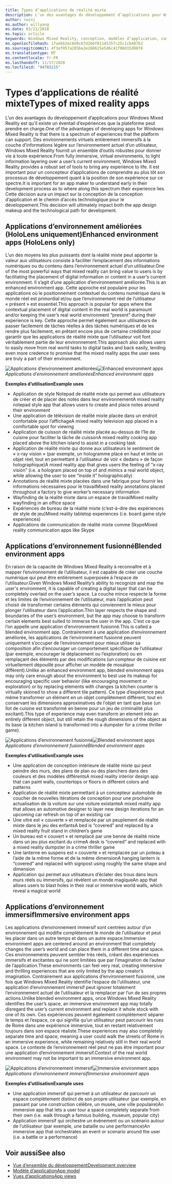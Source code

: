```yaml
---
title: Types d’applications de réalité mixte
description: L’un des avantages du développement d’applications pour Windows Mixed Reality est qu’il existe un éventail d’expériences que la plateforme peut prendre en charge à partir d’environnements virtuels et entièrement immersifs, en passant par la couche d’informations légère sur l’environnement actuel d’un utilisateur.
author: rwinj
ms.author: willyang
ms.date: 03/21/2018
ms.topic: article
keywords: Windows Mixed Reality, conception, modèles d’application, casque de réalité mixte, casque Windows Mixed realisation, casque de réalité virtuelle, HoloLens
ms.openlocfilehash: 17ae6b2ec8d9c67d2b6f0114535fc25c1cb487b2
ms.sourcegitcommit: 4f3ef057a285be2e260615e5d6c41f00d15d08f8
ms.translationtype: MT
ms.contentlocale: fr-FR
ms.lasthandoff: 11/17/2020
ms.locfileid: "94703215"
---
```

# <a name="types-of-mixed-reality-apps"></a><span data-ttu-id="3df0c-104">Types d’applications de réalité mixte</span><span class="sxs-lookup"><span data-stu-id="3df0c-104">Types of mixed reality apps</span></span>

<span data-ttu-id="3df0c-105">L’un des avantages du développement d’applications pour Windows Mixed Reality est qu’il existe un éventail d’expériences que la plateforme peut prendre en charge.</span><span class="sxs-lookup"><span data-stu-id="3df0c-105">One of the advantages of developing apps for Windows Mixed Reality is that there is a spectrum of experiences that the platform can support.</span></span> <span data-ttu-id="3df0c-106">Des environnements virtuels entièrement immersifs à la couche d’informations légère sur l’environnement actuel d’un utilisateur, Windows Mixed Reality fournit un ensemble d’outils robustes pour donner vie à toute expérience.</span><span class="sxs-lookup"><span data-stu-id="3df0c-106">From fully immersive, virtual environments, to light information layering over a user’s current environment, Windows Mixed Reality provides a robust set of tools to bring any experience to life.</span></span> <span data-ttu-id="3df0c-107">Il est important pour un concepteur d’applications de comprendre au plus tôt son processus de développement quant à la position de son expérience sur ce spectre.</span><span class="sxs-lookup"><span data-stu-id="3df0c-107">It is important for an app maker to understand early in their development process as to where along this spectrum their experience lies.</span></span> <span data-ttu-id="3df0c-108">Cette décision aura un impact sur la conception de la conception d’application et le chemin d’accès technologique pour le développement.</span><span class="sxs-lookup"><span data-stu-id="3df0c-108">This decision will ultimately impact both the app design makeup and the technological path for development.</span></span>

## <a name="enhanced-environment-apps-hololens-only"></a><span data-ttu-id="3df0c-109">Applications d’environnement améliorées (HoloLens uniquement)</span><span class="sxs-lookup"><span data-stu-id="3df0c-109">Enhanced environment apps (HoloLens only)</span></span>

<span data-ttu-id="3df0c-110">L’un des moyens les plus puissants dont la réalité mixte peut apporter la valeur aux utilisateurs consiste à faciliter l’emplacement des informations numériques ou du contenu dans l’environnement actuel d’un utilisateur.</span><span class="sxs-lookup"><span data-stu-id="3df0c-110">One of the most powerful ways that mixed reality can bring value to users is by facilitating the placement of digital information or content in a user’s current environment.</span></span> <span data-ttu-id="3df0c-111">Il s’agit d’une application d’environnement améliorée.</span><span class="sxs-lookup"><span data-stu-id="3df0c-111">This is an enhanced environment app.</span></span> <span data-ttu-id="3df0c-112">Cette approche est populaire pour les applications où le positionnement contextuel du contenu numérique dans le monde réel est primordial et/ou que l’environnement réel de l’utilisateur « présent » est essentiel.</span><span class="sxs-lookup"><span data-stu-id="3df0c-112">This approach is popular for apps where the contextual placement of digital content in the real world is paramount and/or keeping the user’s real world environment “present” during their experience is key.</span></span> <span data-ttu-id="3df0c-113">Cette approche permet également aux utilisateurs de passer facilement de tâches réelles à des tâches numériques et de les rendre plus facilement, en prêtant encore plus de certaine crédibilité pour garantir que les applications de réalité mixte que l’utilisateur voit font véritablement partie de leur environnement.</span><span class="sxs-lookup"><span data-stu-id="3df0c-113">This approach also allows users to easily move from real world tasks to digital tasks and back easily, lending even more credence to promise that the mixed reality apps the user sees are truly a part of their environment.</span></span>

<span data-ttu-id="3df0c-114">![Applications d’environnement améliorées](images/enhancedenvironmentapps-640px.jpg)</span><span class="sxs-lookup"><span data-stu-id="3df0c-114">![Enhanced environment apps](images/enhancedenvironmentapps-640px.jpg)</span></span><br>
<span data-ttu-id="3df0c-115">*Applications d’environnement améliorées*</span><span class="sxs-lookup"><span data-stu-id="3df0c-115">*Enhanced environment apps*</span></span>

<span data-ttu-id="3df0c-116">**Exemples d’utilisation**</span><span class="sxs-lookup"><span data-stu-id="3df0c-116">**Example uses**</span></span>
* <span data-ttu-id="3df0c-117">Application de style Notepad de réalité mixte qui permet aux utilisateurs de créer et de placer des notes dans leur environnement</span><span class="sxs-lookup"><span data-stu-id="3df0c-117">A mixed reality notepad style app that allows users to create and place notes around their environment</span></span>
* <span data-ttu-id="3df0c-118">Une application de télévision de réalité mixte placée dans un endroit confortable pour l’affichage</span><span class="sxs-lookup"><span data-stu-id="3df0c-118">A mixed reality television app placed in a comfortable spot for viewing</span></span>
* <span data-ttu-id="3df0c-119">Application de cuisson de réalité mixte placée au-dessus de l’île de cuisine pour faciliter la tâche de cuisson</span><span class="sxs-lookup"><span data-stu-id="3df0c-119">A mixed reality cooking app placed above the kitchen island to assist in a cooking task</span></span>
* <span data-ttu-id="3df0c-120">Application de réalité mixte qui donne aux utilisateurs le sentiment de « x-ray vision » (par exemple, un hologramme placé en haut et imite un objet réel, tout en permettant à l’utilisateur de voir « dedans » de façon holographique)</span><span class="sxs-lookup"><span data-stu-id="3df0c-120">A mixed reality app that gives users the feeling of “x-ray vision” (i.e. a hologram placed on top of and mimics a real world object, while allowing the user to see “inside it” holographically)</span></span>
* <span data-ttu-id="3df0c-121">Annotations de réalité mixte placées dans une fabrique pour fournir les informations nécessaires pour le travail</span><span class="sxs-lookup"><span data-stu-id="3df0c-121">Mixed reality annotations placed throughout a factory to give worker’s necessary information</span></span>
* <span data-ttu-id="3df0c-122">Wayfinding de la réalité mixte dans un espace de travail</span><span class="sxs-lookup"><span data-stu-id="3df0c-122">Mixed reality wayfinding in an office space</span></span>
* <span data-ttu-id="3df0c-123">Expériences de bureau de la réalité mixte (c’est-à-dire des expériences de style de jeu)</span><span class="sxs-lookup"><span data-stu-id="3df0c-123">Mixed reality tabletop experiences (i.e. board game style experiences)</span></span>
* <span data-ttu-id="3df0c-124">Applications de communication de réalité mixte comme Skype</span><span class="sxs-lookup"><span data-stu-id="3df0c-124">Mixed reality communication apps like Skype</span></span>

## <a name="blended-environment-apps"></a><span data-ttu-id="3df0c-125">Applications d’environnement fusionné</span><span class="sxs-lookup"><span data-stu-id="3df0c-125">Blended environment apps</span></span>

<span data-ttu-id="3df0c-126">En raison de la capacité de Windows Mixed Reality à reconnaître et à mapper l’environnement de l’utilisateur, il est capable de créer une couche numérique qui peut être entièrement superposée à l’espace de l’utilisateur.</span><span class="sxs-lookup"><span data-stu-id="3df0c-126">Given Windows Mixed Reality’s ability to recognize and map the user's environment, it is capable of creating a digital layer that can be completely overlaid on the user’s space.</span></span> <span data-ttu-id="3df0c-127">La couche mince respecte la forme et les limites de l’environnement de l’utilisateur, mais l’application peut choisir de transformer certains éléments qui conviennent le mieux pour plonger l’utilisateur dans l’application.</span><span class="sxs-lookup"><span data-stu-id="3df0c-127">Thin layer respects the shape and boundaries of the user’s environment, but the app may choose to transform certain elements best suited to immerse the user in the app.</span></span> <span data-ttu-id="3df0c-128">C’est ce que l’on appelle une application d’environnement fusionné.</span><span class="sxs-lookup"><span data-stu-id="3df0c-128">This is called a blended environment app.</span></span> <span data-ttu-id="3df0c-129">Contrairement à une application d’environnement améliorée, les applications de l’environnement fusionné peuvent uniquement s’occuper de l’environnement pour mieux utiliser sa composition afin d’encourager un comportement spécifique de l’utilisateur (par exemple, encourager le déplacement ou l’exploration) ou en remplaçant des éléments par des modifications (un compteur de cuisine est virtuellement dépouillé pour afficher un modèle de mosaïque différent).</span><span class="sxs-lookup"><span data-stu-id="3df0c-129">Unlike an enhanced environment app, blended environment apps may only care enough about the environment to best use its makeup for encouraging specific user behavior (like encouraging movement or exploration) or by replacing elements with changes (a kitchen counter is virtually skinned to show a different tile pattern).</span></span> <span data-ttu-id="3df0c-130">Ce type d’expérience peut même transformer un élément en un objet complètement différent, tout en conservant les dimensions approximatives de l’objet en tant que base (un îlot de cuisine est transformé en benne pour un jeu de criminalité plus excitant).</span><span class="sxs-lookup"><span data-stu-id="3df0c-130">This type of experience may even transform an element into an entirely different object, but still retain the rough dimensions of the object as its base (a kitchen island is transformed into a dumpster for a crime thriller game).</span></span>

<span data-ttu-id="3df0c-131">![Applications d’environnement fusionné](images/blendedenvironmentapps-640px.jpg)</span><span class="sxs-lookup"><span data-stu-id="3df0c-131">![Blended environment apps](images/blendedenvironmentapps-640px.jpg)</span></span><br>
<span data-ttu-id="3df0c-132">*Applications d’environnement fusionné*</span><span class="sxs-lookup"><span data-stu-id="3df0c-132">*Blended environment apps*</span></span>

<span data-ttu-id="3df0c-133">**Exemples d’utilisation**</span><span class="sxs-lookup"><span data-stu-id="3df0c-133">**Example uses**</span></span>
* <span data-ttu-id="3df0c-134">Une application de conception intérieure de réalité mixte qui peut peindre des murs, des plans de plan ou des planchers dans des couleurs et des modèles différents</span><span class="sxs-lookup"><span data-stu-id="3df0c-134">A mixed reality interior design app that can paint walls, countertops or floors in different colors and patterns</span></span>
* <span data-ttu-id="3df0c-135">Application de réalité mixte permettant à un concepteur automobile de coucher de nouvelles itérations de conception pour une prochaine actualisation de la voiture sur une voiture existante</span><span class="sxs-lookup"><span data-stu-id="3df0c-135">A mixed reality app that allows an automotive designer to layer new design iterations for an upcoming car refresh on top of an existing car</span></span>
* <span data-ttu-id="3df0c-136">Une vitre est « couverte » et remplacée par un peuplement de réalité mixte dans le jeu des enfants</span><span class="sxs-lookup"><span data-stu-id="3df0c-136">A bed is “covered” and replaced by a mixed reality fruit stand in children’s game</span></span>
* <span data-ttu-id="3df0c-137">Un bureau est « couvert » et remplacé par une benne de réalité mixte dans un jeu plus excitant du crime</span><span class="sxs-lookup"><span data-stu-id="3df0c-137">A desk is “covered” and replaced with a mixed reality dumpster in a crime thriller game</span></span>
* <span data-ttu-id="3df0c-138">Une lanterne en suspens est « couverte » et remplacée par un poteau à l’aide de la même forme et de la même dimension</span><span class="sxs-lookup"><span data-stu-id="3df0c-138">A hanging lantern is “covered” and replaced with signpost using roughly the same shape and dimension</span></span>
* <span data-ttu-id="3df0c-139">Application qui permet aux utilisateurs d’éclater des trous dans leurs murs réels ou immersifs, qui révèlent un monde magique</span><span class="sxs-lookup"><span data-stu-id="3df0c-139">An app that allows users to blast holes in their real or immersive world walls, which reveal a magical world</span></span>

## <a name="immersive-environment-apps"></a><span data-ttu-id="3df0c-140">Applications d’environnement immersif</span><span class="sxs-lookup"><span data-stu-id="3df0c-140">Immersive environment apps</span></span>

<span data-ttu-id="3df0c-141">Les applications d’environnement immersif sont centrées autour d’un environnement qui modifie complètement le monde de l’utilisateur et peut les placer dans un autre temps et dans un autre espace.</span><span class="sxs-lookup"><span data-stu-id="3df0c-141">Immersive environment apps are centered around an environment that completely changes the user’s world and can place them in a different time and space.</span></span> <span data-ttu-id="3df0c-142">Ces environnements peuvent sembler très réels, créant des expériences immersifs et excitantes qui ne sont limitées que par l’imagination de l’auteur de l’application.</span><span class="sxs-lookup"><span data-stu-id="3df0c-142">These environments can feel very real, creating immersive and thrilling experiences that are only limited by the app creator’s imagination.</span></span> <span data-ttu-id="3df0c-143">Contrairement aux applications d’environnement fusionné, une fois que Windows Mixed Reality identifie l’espace de l’utilisateur, une application d’environnement immersif peut ignorer totalement l’environnement actuel de l’utilisateur et la remplacer par l’un de ses propres actions.</span><span class="sxs-lookup"><span data-stu-id="3df0c-143">Unlike blended environment apps, once Windows Mixed Reality identifies the user’s space, an immersive environment app may totally disregard the user’s current environment and replace it whole stock with one of its own.</span></span> <span data-ttu-id="3df0c-144">Ces expériences peuvent également complètement séparer le temps et l’espace, ce qui signifie qu’un utilisateur peut parcourir les rues de Rome dans une expérience immersive, tout en restant relativement toujours dans son espace réaliste.</span><span class="sxs-lookup"><span data-stu-id="3df0c-144">These experiences may also completely separate time and space, meaning a user could walk the streets of Rome in an immersive experience, while remaining relatively still in their real world space.</span></span> <span data-ttu-id="3df0c-145">Le contexte de l’environnement réel peut ne pas être important pour une application d’environnement immersif.</span><span class="sxs-lookup"><span data-stu-id="3df0c-145">Context of the real world environment may not be important to an immersive environment app.</span></span>

<span data-ttu-id="3df0c-146">![Applications d’environnement immersif](images/windows-mixed-reality-640px.jpg)</span><span class="sxs-lookup"><span data-stu-id="3df0c-146">![Immersive environment apps](images/windows-mixed-reality-640px.jpg)</span></span><br>
<span data-ttu-id="3df0c-147">*Applications d’environnement immersif*</span><span class="sxs-lookup"><span data-stu-id="3df0c-147">*Immersive environment apps*</span></span>

<span data-ttu-id="3df0c-148">**Exemples d’utilisation**</span><span class="sxs-lookup"><span data-stu-id="3df0c-148">**Example uses**</span></span>
* <span data-ttu-id="3df0c-149">Une application immersif qui permet à un utilisateur de parcourir un espace complètement distinct de son propre utilisateur (par exemple, en passant par une construction célèbre, un musée, une ville populaire)</span><span class="sxs-lookup"><span data-stu-id="3df0c-149">An immersive app that lets a user tour a space completely separate from their own (i.e. walk through a famous building, museum, popular city)</span></span>
* <span data-ttu-id="3df0c-150">Application immersif qui orchestre un événement ou un scénario autour de l’utilisateur (par exemple, une bataille ou une performance)</span><span class="sxs-lookup"><span data-stu-id="3df0c-150">An immersive app that orchestrates an event or scenario around the user (i.e. a battle or a performance)</span></span>

## <a name="see-also"></a><span data-ttu-id="3df0c-151">Voir aussi</span><span class="sxs-lookup"><span data-stu-id="3df0c-151">See also</span></span>
* [<span data-ttu-id="3df0c-152">Vue d’ensemble du développement</span><span class="sxs-lookup"><span data-stu-id="3df0c-152">Development overview</span></span>](../develop/development.md)
* [<span data-ttu-id="3df0c-153">Modèle d’application</span><span class="sxs-lookup"><span data-stu-id="3df0c-153">App model</span></span>](app-model.md)
* [<span data-ttu-id="3df0c-154">Vues d’applications</span><span class="sxs-lookup"><span data-stu-id="3df0c-154">App views</span></span>](app-views.md)
